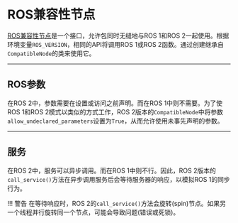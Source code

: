 # ROS兼容性节点

[ROS兼容性节点](https://github.com/carla-simulator/ros-bridge/tree/master/ros_compatibility)是一个接口，允许包同时无缝地与ROS 1和ROS 2一起使用。根据环境变量`ROS_VERSION`，相同的API将调用ROS 1或ROS 2函数。通过创建继承自`CompatibleNode`的类来使用它。

---

## ROS参数

在ROS 2中，参数需要在设置或访问之前声明。而在ROS 1中则不需要。为了使ROS 1和ROS 2模式以类似的方式工作，ROS 2版本的`CompatibleNode`中将参数`allow_undeclared_parameters`设置为`True`，从而允许使用未事先声明的参数。

---

## 服务

在ROS 2中，服务可以异步调用。而在ROS 1中则不行。因此，ROS 2版本的`call_service()`方法在异步调用服务后会等待服务器的响应，以模拟ROS 1的同步行为。

!!! 警告
    在等待响应时，ROS 2的`call_service()`方法会旋转(spin)节点。如果另一个线程并行旋转同一个节点，可能会导致问题(错误或死锁)。
